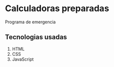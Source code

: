 # Calculadoras preparadas
Programa de emergencia

## Tecnologias usadas
1. HTML
2. CSS
3. JavaScript

